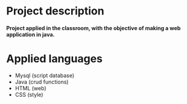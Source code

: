 # Project description

#### Project applied in the classroom, with the objective of making a web application in java.

# Applied languages

 - Mysql (script database)
 - Java (crud functions)
 - HTML (web)
 - CSS (style)
